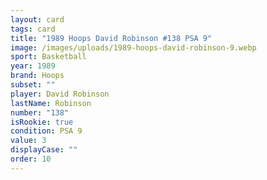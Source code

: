 ```yaml
---
layout: card
tags: card
title: "1989 Hoops David Robinson #138 PSA 9"
image: /images/uploads/1989-hoops-david-robinson-9.webp
sport: Basketball
year: 1989
brand: Hoops
subset: ""
player: David Robinson
lastName: Robinson
number: "138"
isRookie: true
condition: PSA 9
value: 3
displayCase: ""
order: 10
---
```

